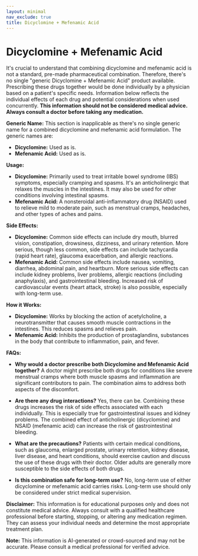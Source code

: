 ```yaml
---
layout: minimal
nav_exclude: true
title: Dicyclomine + Mefenamic Acid
---
```


# Dicyclomine + Mefenamic Acid

It's crucial to understand that combining dicyclomine and mefenamic acid is not a standard, pre-made pharmaceutical combination.  Therefore, there's no single "generic Dicyclomine + Mefenamic Acid" product available.  Prescribing these drugs together would be done individually by a physician based on a patient's specific needs.  Information below reflects the individual effects of each drug and potential considerations when used concurrently.  **This information should not be considered medical advice. Always consult a doctor before taking any medication.**

**Generic Name:**  This section is inapplicable as there's no single generic name for a combined dicyclomine and mefenamic acid formulation.  The generic names are:

* **Dicyclomine:**  Used as is.
* **Mefenamic Acid:** Used as is.


**Usage:**

* **Dicyclomine:** Primarily used to treat irritable bowel syndrome (IBS) symptoms, especially cramping and spasms. It's an anticholinergic that relaxes the muscles in the intestines.  It may also be used for other conditions involving intestinal spasms.
* **Mefenamic Acid:** A nonsteroidal anti-inflammatory drug (NSAID) used to relieve mild to moderate pain, such as menstrual cramps, headaches, and other types of aches and pains.


**Side Effects:**

* **Dicyclomine:** Common side effects can include dry mouth, blurred vision, constipation, drowsiness, dizziness, and urinary retention.  More serious, though less common, side effects can include tachycardia (rapid heart rate), glaucoma exacerbation, and allergic reactions.
* **Mefenamic Acid:** Common side effects include nausea, vomiting, diarrhea, abdominal pain, and heartburn.  More serious side effects can include kidney problems, liver problems, allergic reactions (including anaphylaxis), and gastrointestinal bleeding.  Increased risk of cardiovascular events (heart attack, stroke) is also possible, especially with long-term use.


**How it Works:**

* **Dicyclomine:** Works by blocking the action of acetylcholine, a neurotransmitter that causes smooth muscle contractions in the intestines. This reduces spasms and relieves pain.
* **Mefenamic Acid:** Inhibits the production of prostaglandins, substances in the body that contribute to inflammation, pain, and fever.


**FAQs:**

* **Why would a doctor prescribe both Dicyclomine and Mefenamic Acid together?** A doctor might prescribe both drugs for conditions like severe menstrual cramps where both muscle spasms and inflammation are significant contributors to pain.  The combination aims to address both aspects of the discomfort.

* **Are there any drug interactions?**  Yes, there can be. Combining these drugs increases the risk of side effects associated with each individually.  This is especially true for gastrointestinal issues and kidney problems. The combined effect of anticholinergic (dicyclomine) and NSAID (mefenamic acid) can increase the risk of gastrointestinal bleeding.

* **What are the precautions?**  Patients with certain medical conditions, such as glaucoma, enlarged prostate, urinary retention, kidney disease, liver disease, and heart conditions, should exercise caution and discuss the use of these drugs with their doctor.  Older adults are generally more susceptible to the side effects of both drugs.

* **Is this combination safe for long-term use?** No, long-term use of either dicyclomine or mefenamic acid carries risks.  Long-term use should only be considered under strict medical supervision.


**Disclaimer:** This information is for educational purposes only and does not constitute medical advice.  Always consult with a qualified healthcare professional before starting, stopping, or altering any medication regimen.  They can assess your individual needs and determine the most appropriate treatment plan.


**Note:** This information is AI-generated or crowd-sourced and may not be accurate. Please consult a medical professional for verified advice.